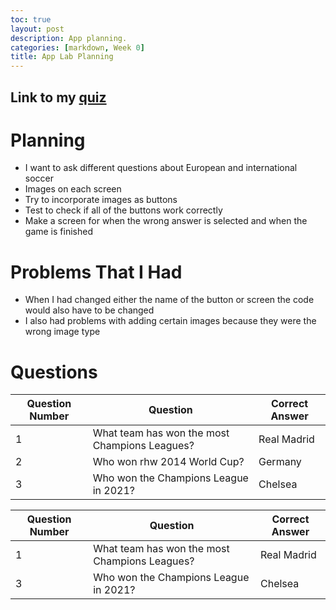 ```yaml
---
toc: true
layout: post
description: App planning.
categories: [markdown, Week 0]
title: App Lab Planning
---
```


## Link to my [quiz](https://studio.code.org/projects/applab/ztEfzZlvA1N1EE5RJXmyVe0mzw1K_mbCYvX1sUIb85w)

# Planning

- I want to ask different questions about European and international soccer 
- Images on each screen
- Try to incorporate images as buttons
- Test to check if all of the buttons work correctly
- Make a screen for when the wrong answer is selected and when the game is finished

# Problems That I Had
- When I had changed either the name of the button or screen the code would also have to be changed
- I also had problems with adding certain images because they were the wrong image type

# Questions
| Question Number | Question | Correct Answer |
|-|-|-|
| 1 | What team has won the most Champions Leagues? | Real Madrid |
| 2 | Who won rhw 2014 World Cup? | Germany |
| 3 | Who won the Champions League in 2021? | Chelsea |

| Question Number | Question | Correct Answer |
| ----------- | ----------- | ----------- |
| 1 | What team has won the most Champions Leagues? | Real Madrid |
| 3 | Who won the Champions League in 2021? | Chelsea |
